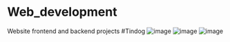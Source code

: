 # Web_development
Website frontend and backend projects
#Tindog
![image](https://user-images.githubusercontent.com/62549297/120374121-c541b480-c336-11eb-88c0-583c92e9936d.png)
![image](https://user-images.githubusercontent.com/62549297/120374162-d5f22a80-c336-11eb-8082-740ff50030de.png)
![image](https://user-images.githubusercontent.com/62549297/120374200-e1455600-c336-11eb-90f1-9cc551a20f4c.png)
